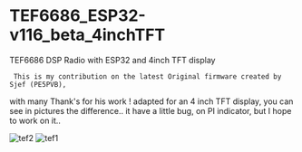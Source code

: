 # TEF6686_ESP32-v116_beta_4inchTFT
TEF6686 DSP Radio with ESP32 and 4inch TFT display  


     This is my contribution on the latest Original firmware created by Sjef (PE5PVB),
  with many Thank's for his work !
  adapted for an 4 inch TFT display, you can see in pictures the difference..
  it have a little bug, on PI indicator, but I hope to work on it..

![tef2](https://github.com/yo2ldk/TEF6686_ESP32-v116_beta_4inchTFT/assets/1875591/f3c7bb03-10b3-41f3-a366-d4d3ae05dbe4)
![tef1](https://github.com/yo2ldk/TEF6686_ESP32-v116_beta_4inchTFT/assets/1875591/52ec8117-6063-4221-b90d-4d56986d0597)
